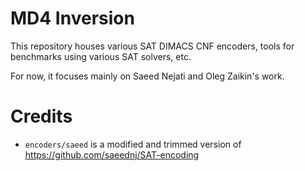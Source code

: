 # MD4 Inversion

This repository houses various SAT DIMACS CNF encoders, tools for benchmarks using various SAT solvers, etc.

For now, it focuses mainly on Saeed Nejati and Oleg Zaikin's work.

# Credits

- `encoders/saeed` is a modified and trimmed version of https://github.com/saeednj/SAT-encoding